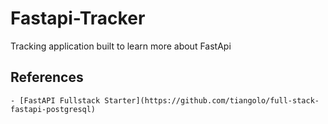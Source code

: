 # Fastapi-Tracker

Tracking application built to learn more about FastApi

## References
    - [FastAPI Fullstack Starter](https://github.com/tiangolo/full-stack-fastapi-postgresql)
